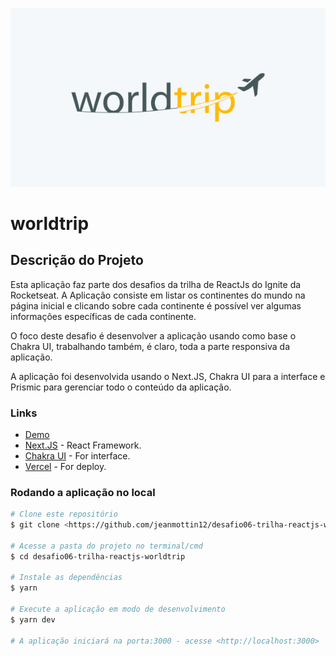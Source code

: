 ![](./thumb.jpg)

# worldtrip

## Descrição do Projeto

Esta aplicação faz parte dos desafios da trilha de ReactJs do Ignite da Rocketseat.
A Aplicação consiste em listar os continentes do mundo na página inicial e clicando sobre cada continente é possível ver algumas informações específicas de cada continente.

O foco deste desafio é desenvolver a aplicação usando como base o Chakra UI, trabalhando também, é claro, toda a parte responsiva da aplicação.

A aplicação foi desenvolvida usando o Next.JS, Chakra UI para a interface e Prismic para gerenciar todo o conteúdo da aplicação.

### Links

- [Demo](https://worldtrip.jeanmottin.dev/)
- [Next.JS](https://chakra-ui.com/) - React Framework.
- [Chakra UI](https://chakra-ui.com/) - For interface.
- [Vercel](https://vercel.com/) - For deploy.

### Rodando a aplicação no local

```bash
# Clone este repositório
$ git clone <https://github.com/jeanmottin12/desafio06-trilha-reactjs-worldtrip>

# Acesse a pasta do projeto no terminal/cmd
$ cd desafio06-trilha-reactjs-worldtrip

# Instale as dependências
$ yarn

# Execute a aplicação em modo de desenvolvimento
$ yarn dev

# A aplicação iniciará na porta:3000 - acesse <http://localhost:3000>
```